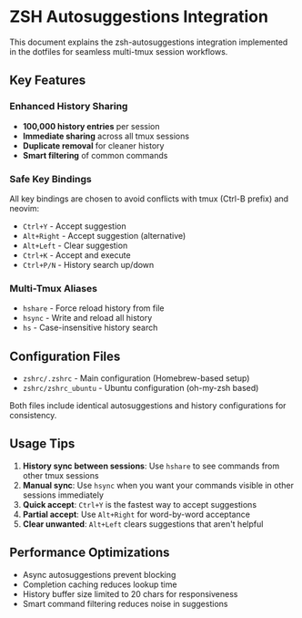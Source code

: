 # ZSH Autosuggestions Integration

This document explains the zsh-autosuggestions integration implemented in the dotfiles for seamless multi-tmux session workflows.

## Key Features

### Enhanced History Sharing
- **100,000 history entries** per session
- **Immediate sharing** across all tmux sessions
- **Duplicate removal** for cleaner history
- **Smart filtering** of common commands

### Safe Key Bindings
All key bindings are chosen to avoid conflicts with tmux (Ctrl-B prefix) and neovim:

- `Ctrl+Y` - Accept suggestion
- `Alt+Right` - Accept suggestion (alternative)  
- `Alt+Left` - Clear suggestion
- `Ctrl+K` - Accept and execute
- `Ctrl+P/N` - History search up/down

### Multi-Tmux Aliases
- `hshare` - Force reload history from file
- `hsync` - Write and reload all history
- `hs` - Case-insensitive history search

## Configuration Files

- `zshrc/.zshrc` - Main configuration (Homebrew-based setup)
- `zshrc/zshrc_ubuntu` - Ubuntu configuration (oh-my-zsh based)

Both files include identical autosuggestions and history configurations for consistency.

## Usage Tips

1. **History sync between sessions**: Use `hshare` to see commands from other tmux sessions
2. **Manual sync**: Use `hsync` when you want your commands visible in other sessions immediately  
3. **Quick accept**: `Ctrl+Y` is the fastest way to accept suggestions
4. **Partial accept**: Use `Alt+Right` for word-by-word acceptance
5. **Clear unwanted**: `Alt+Left` clears suggestions that aren't helpful

## Performance Optimizations

- Async autosuggestions prevent blocking
- Completion caching reduces lookup time
- History buffer size limited to 20 chars for responsiveness
- Smart command filtering reduces noise in suggestions